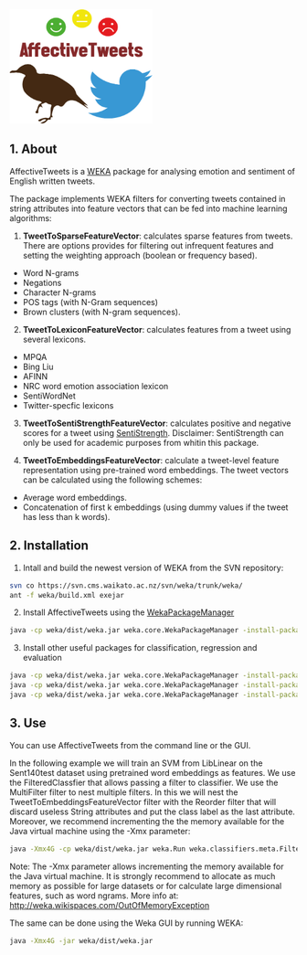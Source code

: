 <img src="logofinal.png" alt="alt text" width="250px" height="200px">

## 1. About

AffectiveTweets is a [WEKA](http://www.cs.waikato.ac.nz/~ml/weka/) package for analysing emotion and sentiment  of English written tweets. 


The package implements WEKA filters for converting tweets contained in string attributes into feature vectors that can be fed into machine learning algorithms:

1. __TweetToSparseFeatureVector__: calculates sparse features from tweets. There are options provides for filtering out infrequent features and setting the weighting approach  (boolean or frequency based).
 * Word N-grams
 * Negations
 * Character N-grams
 * POS tags (with N-Gram sequences)
 * Brown clusters (with N-gram sequences). 

2. __TweetToLexiconFeatureVector__: calculates features from a tweet using several lexicons.
 * MPQA
 * Bing Liu
 * AFINN
 * NRC word emotion association lexicon
 * SentiWordNet
 * Twitter-specfic lexicons

3. __TweetToSentiStrengthFeatureVector__: calculates positive and negative scores for a tweet using [SentiStrength](http://sentistrength.wlv.ac.uk/). Disclaimer: SentiStrength can only be used for academic purposes from whitin this package.
 
4. __TweetToEmbeddingsFeatureVector__: calculate a tweet-level feature representation using pre-trained word embeddings. The tweet vectors can be calculated using the following schemes: 
 * Average word embeddings.
 * Concatenation of first k embeddings (using dummy values if the tweet has less than k words). 

## 2. Installation

1. Intall and build the newest version of WEKA from the SVN repository: 

```bash
svn co https://svn.cms.waikato.ac.nz/svn/weka/trunk/weka/
ant -f weka/build.xml exejar
```

2. Install AffectiveTweets using the [WekaPackageManager](http://weka.wikispaces.com/How+do+I+use+the+package+manager%3F) 

```bash
java -cp weka/dist/weka.jar weka.core.WekaPackageManager -install-package https://github.com/felipebravom/AffectiveTweets/releases/download/1.0.0/AffectiveTweets1.0.0.zip
```

3. Install other useful packages for classification, regression and evaluation

```bash
java -cp weka/dist/weka.jar weka.core.WekaPackageManager -install-package LibLINEAR
java -cp weka/dist/weka.jar weka.core.WekaPackageManager -install-package LibSVM
java -cp weka/dist/weka.jar weka.core.WekaPackageManager -install-package RankCorrelation
```


## 3. Use

You can use AffectiveTweets from the command line or the GUI.

In the following example we will train an SVM from LibLinear on the Sent140test dataset using pretrained word embeddings as features. We use the FilteredClassfier that allows passing a filter to classifier.
We use the MultiFilter filter to nest multiple filters. In this we will nest the TweetToEmbeddingsFeatureVector filter with the Reorder filter that will discard useless String attributes and put the class label as the last attribute.
Moreover, we recommend incrementing the the memory available for the Java virtual machine using the -Xmx parameter:

```bash
java -Xmx4G -cp weka/dist/weka.jar weka.Run weka.classifiers.meta.FilteredClassifier -t $HOME/wekafiles/packages/AffectiveTweets/data/sent140test.arff -split-percentage 66 -F "weka.filters.MultiFilter -F \"weka.filters.unsupervised.attribute.TweetToEmbeddingsFeatureVector -I 1 -B $HOME/wekafiles/packages/AffectiveTweets/resources/w2v.twitter.edinburgh.100d.csv.gz -S 0 -K 15 -L -O\" -F \"weka.filters.unsupervised.attribute.Reorder -R 4-last,3\"" -W weka.classifiers.functions.LibLINEAR -- -S 1 -C 1.0 -E 0.001 -B 1.0 -L 0.1 -I 1000
```
Note: The -Xmx parameter allows incrementing the memory available for the Java virtual machine. It is strongly recommend to allocate as much memory as possible for large datasets or for  calculate large dimensional features, such as word  ngrams. More info at: http://weka.wikispaces.com/OutOfMemoryException

The same can be done using the Weka GUI by running WEKA:

```bash
java -Xmx4G -jar weka/dist/weka.jar 
```


